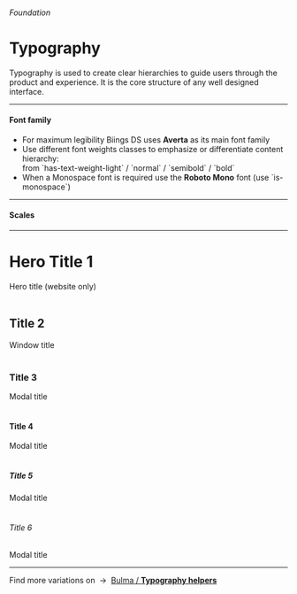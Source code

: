<h6 class="subtitle is-5 has-text-grey has-text-weight-semibold">Foundation</h6><h1 class="title is-1 has-text-weight-bold">Typography</h1>
<p class="subtitle is-5">
    <span class="has-text-weight-semibold">Typography</span> is used to create clear hierarchies to guide users through the product and experience. It is the core structure of any well designed interface.
</p>

<hr class="is-large is-visible">

<h4 class="title is-4">Font family</h4>

<ul class="list">
    <li>For maximum legibility Biings DS uses <strong>Averta</strong> as its main font family</li>
    <li>Use different font weights classes to emphasize or differentiate content hierarchy:<br>from `has-text-weight-light` / `normal` / `semibold` / `bold`</li>
    <li>When a Monospace font is required use the <strong class="has-text-monospace">Roboto Mono</strong> font (use `is-monospace`)</li>
</ul>

<hr class="is-large is-visible">

<h4 class="title is-4 is-spaced">Scales</h4>

<hr>

<h1 class="title is-1">Hero Title 1</h1><div class="subtitle is-6 has-text-grey">Hero title (website only)</div>
<br>
<h2 class="title is-2">Title 2</h2><div class="subtitle is-6 has-text-grey">Window title</div><br>

<h3 class="title is-3">Title 3</h3><div class="subtitle is-6 has-text-grey">Modal title</div>
<br>
<h4 class="title is-4">Title 4</h4><div class="subtitle is-6 has-text-grey">Modal title</div>
<br>
<h5 class="title is-5">Title 5</h5><div class="subtitle is-6 has-text-grey">Modal title</div>
<br>
<h6 class="title is-6">Title 6</h6><div class="subtitle is-6 has-text-grey">Modal title</div>

<hr class="is-large">

<div class="box is-bordered">
    Find more variations on &nbsp;→&nbsp; <a href="http://bulma.io/documentation/modifiers/typography-helpers/" target="blank">Bulma / <strong>Typography helpers</strong></a>
</div>